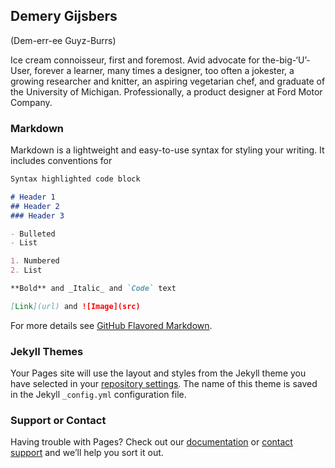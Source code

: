## Demery Gijsbers
(Dem-err-ee Guyz-Burrs)

Ice cream connoisseur, first and foremost. Avid advocate for the-big-‘U’-User, forever a learner, many times a designer, too often a jokester, a growing researcher and knitter, an aspiring vegetarian chef, and graduate of the University of Michigan. Professionally, a product designer at Ford Motor Company. 


### Markdown

Markdown is a lightweight and easy-to-use syntax for styling your writing. It includes conventions for

```markdown
Syntax highlighted code block

# Header 1
## Header 2
### Header 3

- Bulleted
- List

1. Numbered
2. List

**Bold** and _Italic_ and `Code` text

[Link](url) and ![Image](src)
```

For more details see [GitHub Flavored Markdown](https://guides.github.com/features/mastering-markdown/).

### Jekyll Themes

Your Pages site will use the layout and styles from the Jekyll theme you have selected in your [repository settings](https://github.com/dgijsbers/dgijsbers.github.io/settings). The name of this theme is saved in the Jekyll `_config.yml` configuration file.

### Support or Contact

Having trouble with Pages? Check out our [documentation](https://help.github.com/categories/github-pages-basics/) or [contact support](https://github.com/contact) and we’ll help you sort it out.
